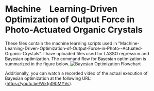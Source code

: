 # Machine　Learning-Driven Optimization of Output Force in Photo-Actuated Organic Crystals

These files contain the machine learning scripts used in "Machine-Learning-Driven-Optimization-of-Output-Force-in-Photo--Actuated-Organic-Crystals". 
I have uploaded files used for LASSO regression and Bayesian optimization. The command flow for Bayesian optimization is summarized in the figure below. 
![Bayesian Optimization Flowchart](https://github.com/user-attachments/assets/53506ea1-9ae6-465b-ae41-d50d81051435)

Additionally, you can watch a recorded video of the actual execution of Bayesian optimization at the following URL: (https://youtu.be/Wkfgf90MYVs).
